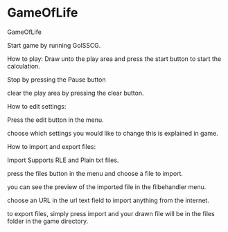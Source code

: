 # GameOfLife
GameOfLife

Start game by running GolSSCG.


How to play:
Draw unto the play area and press the start button to start the calculation.

Stop by pressing the Pause button

clear the play area by pressing the clear button.


How to edit settings:

Press the edit button in the menu.

choose which settings you would like to change this is explained in game.


How to import and export files:

Import Supports RLE and Plain txt files.

press the files button in the menu and choose a file to import.

you can see the preview of the imported file in the filbehandler menu.

choose an URL in the url text field to import anything from the internet.

to export files, simply press import and your drawn file will be in the files folder in the game directory.

